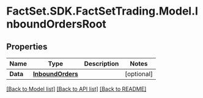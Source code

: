 # FactSet.SDK.FactSetTrading.Model.InboundOrdersRoot

## Properties

Name | Type | Description | Notes
------------ | ------------- | ------------- | -------------
**Data** | [**InboundOrders**](InboundOrders.md) |  | [optional] 

[[Back to Model list]](../README.md#documentation-for-models) [[Back to API list]](../README.md#documentation-for-api-endpoints) [[Back to README]](../README.md)

